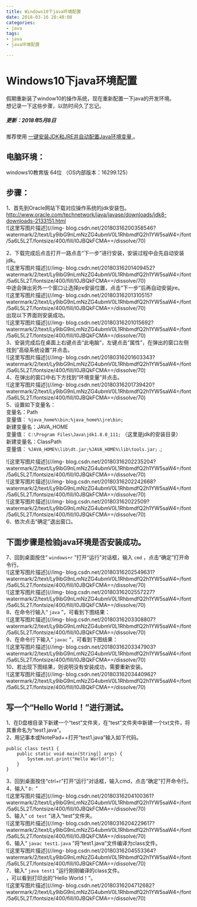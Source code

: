 ```yaml
---
title: Windows10下java环境配置
date: 2018-03-16 20:48:08
categories:
- java
tags:
- java
- java环境配置

---
```

#  Windows10下java环境配置

假期重新装了window10的操作系统，现在重新配置一下java的开发环境。  
想记录一下这些步骤，以防时间久了忘记。

#####  更新：2018年5月8日

推荐使用  [ 一键安装JDK和JRE并自动配置Java环境变量
](https://blog.csdn.net/tang_chuanlin/article/details/80240672) 。

##  电脑环境：

windows10教育版 64位 （OS内部版本：16299.125）

##  步骤：

1、首先到Oracle网站下载对应操作系统的jdk安装包。  
[
http://www.oracle.com/technetwork/java/javase/downloads/jdk8-downloads-2133151.html
](http://www.oracle.com/technetwork/java/javase/downloads/jdk8-downloads-2133151.html)  
![这里写图片描述](//img-
blog.csdn.net/20180316200358546?watermark/2/text/Ly9ibG9nLmNzZG4ubmV0L1RhbmdfQ2h1YW5saW4=/font/5a6L5L2T/fontsize/400/fill/I0JBQkFCMA==/dissolve/70)

2、下载完成后点击打开一路点击“下一步”进行安装，安装过程中会先自动安装jdk。  
![这里写图片描述](//img-
blog.csdn.net/20180316201409452?watermark/2/text/Ly9ibG9nLmNzZG4ubmV0L1RhbmdfQ2h1YW5saW4=/font/5a6L5L2T/fontsize/400/fill/I0JBQkFCMA==/dissolve/70)  
中途会弹出另外一个窗口让选择jre安装位置，点击“下一步”后再自动安装jre。  
![这里写图片描述](//img-
blog.csdn.net/20180316201310515?watermark/2/text/Ly9ibG9nLmNzZG4ubmV0L1RhbmdfQ2h1YW5saW4=/font/5a6L5L2T/fontsize/400/fill/I0JBQkFCMA==/dissolve/70)  
出现以下界面则安装成功。  
![这里写图片描述](//img-
blog.csdn.net/20180316201015692?watermark/2/text/Ly9ibG9nLmNzZG4ubmV0L1RhbmdfQ2h1YW5saW4=/font/5a6L5L2T/fontsize/400/fill/I0JBQkFCMA==/dissolve/70)  
3、安装完成后在桌面上右键点击“此电脑”，左键点击“属性”，在弹出的窗口左侧找到“高级系统设置”并点击。  
![这里写图片描述](//img-
blog.csdn.net/20180316201603343?watermark/2/text/Ly9ibG9nLmNzZG4ubmV0L1RhbmdfQ2h1YW5saW4=/font/5a6L5L2T/fontsize/400/fill/I0JBQkFCMA==/dissolve/70)  
4、在弹出的窗口中右下方找到“环境变量”并点击。  
![这里写图片描述](//img-
blog.csdn.net/20180316201739420?watermark/2/text/Ly9ibG9nLmNzZG4ubmV0L1RhbmdfQ2h1YW5saW4=/font/5a6L5L2T/fontsize/400/fill/I0JBQkFCMA==/dissolve/70)  
5、设置如下变量名：  
变量名：Path  
变量值： ` %java_home%\bin;%java_home%\jre\bin; `  
新建变量名：JAVA_HOME  
变量值： ` C:\Program Files\Java\jdk1.8.0_111; ` （这里是jdk的安装目录）  
新建变量名：ClassPath  
变量值： ` %JAVA_HOME%\lib\dt.jar;%JAVA_HOME%\lib\tools.jar; ` .;

![这里写图片描述](//img-
blog.csdn.net/20180316202235204?watermark/2/text/Ly9ibG9nLmNzZG4ubmV0L1RhbmdfQ2h1YW5saW4=/font/5a6L5L2T/fontsize/400/fill/I0JBQkFCMA==/dissolve/70)  
![这里写图片描述](//img-
blog.csdn.net/20180316202242668?watermark/2/text/Ly9ibG9nLmNzZG4ubmV0L1RhbmdfQ2h1YW5saW4=/font/5a6L5L2T/fontsize/400/fill/I0JBQkFCMA==/dissolve/70)  
![这里写图片描述](//img-
blog.csdn.net/201803162022509?watermark/2/text/Ly9ibG9nLmNzZG4ubmV0L1RhbmdfQ2h1YW5saW4=/font/5a6L5L2T/fontsize/400/fill/I0JBQkFCMA==/dissolve/70)  
6、依次点击“确定”退出窗口。

##  下面步骤是检验java环境是否安装成功。

7、回到桌面按住“ ` windows+r ` ”打开“运行”对话框，输入 ` cmd ` ，点击“确定”打开命令行。  
![这里写图片描述](//img-
blog.csdn.net/20180316202549631?watermark/2/text/Ly9ibG9nLmNzZG4ubmV0L1RhbmdfQ2h1YW5saW4=/font/5a6L5L2T/fontsize/400/fill/I0JBQkFCMA==/dissolve/70)  
![这里写图片描述](//img-
blog.csdn.net/20180316202557227?watermark/2/text/Ly9ibG9nLmNzZG4ubmV0L1RhbmdfQ2h1YW5saW4=/font/5a6L5L2T/fontsize/400/fill/I0JBQkFCMA==/dissolve/70)  
8、在命令行输入“ ` java ` ”，可看到下图结果：  
![这里写图片描述](//img-
blog.csdn.net/20180316203308807?watermark/2/text/Ly9ibG9nLmNzZG4ubmV0L1RhbmdfQ2h1YW5saW4=/font/5a6L5L2T/fontsize/400/fill/I0JBQkFCMA==/dissolve/70)  
9、在命令行下输入“ ` javac ` ”，可看到下图结果：  
![这里写图片描述](//img-
blog.csdn.net/20180316203347903?watermark/2/text/Ly9ibG9nLmNzZG4ubmV0L1RhbmdfQ2h1YW5saW4=/font/5a6L5L2T/fontsize/400/fill/I0JBQkFCMA==/dissolve/70)  
10、若出现下图结果，则说明没有安装成功，需要重新安装。  
![这里写图片描述](//img-
blog.csdn.net/20180316203440962?watermark/2/text/Ly9ibG9nLmNzZG4ubmV0L1RhbmdfQ2h1YW5saW4=/font/5a6L5L2T/fontsize/400/fill/I0JBQkFCMA==/dissolve/70)

##  写一个“Hello World！”进行测试。

1、在D盘根目录下新建一个“test”文件夹，在“test”文件夹中新建一个txt文件，将其重命名为“test1.java”。  
2、用记事本或NotePad++打开“test1.java”输入如下代码。

    
    
    public class test1 {
        public static void main(String[] args) {
            System.out.print("Hello World!");
        }
    }

3、回到桌面按住“ctrl+r”打开“运行”对话框，输入cmd，点击“确定”打开命令行。  
4、输入“ ` D: ` ”  
![这里写图片描述](//img-
blog.csdn.net/20180316204100361?watermark/2/text/Ly9ibG9nLmNzZG4ubmV0L1RhbmdfQ2h1YW5saW4=/font/5a6L5L2T/fontsize/400/fill/I0JBQkFCMA==/dissolve/70)  
5、输入“ ` cd test ` ”进入“test”文件夹。  
![这里写图片描述](//img-
blog.csdn.net/20180316204229617?watermark/2/text/Ly9ibG9nLmNzZG4ubmV0L1RhbmdfQ2h1YW5saW4=/font/5a6L5L2T/fontsize/400/fill/I0JBQkFCMA==/dissolve/70)  
6、输入“ ` javac test1.java ` ”将“test1.java”文件编译为class文件。  
![这里写图片描述](//img-
blog.csdn.net/20180316204553364?watermark/2/text/Ly9ibG9nLmNzZG4ubmV0L1RhbmdfQ2h1YW5saW4=/font/5a6L5L2T/fontsize/400/fill/I0JBQkFCMA==/dissolve/70)  
7、输入“ ` java test1 ` ”运行刚刚编译的class文件。  
，可以看到打印出的“Hello World！”。  
![这里写图片描述](//img-
blog.csdn.net/20180316204712682?watermark/2/text/Ly9ibG9nLmNzZG4ubmV0L1RhbmdfQ2h1YW5saW4=/font/5a6L5L2T/fontsize/400/fill/I0JBQkFCMA==/dissolve/70)

